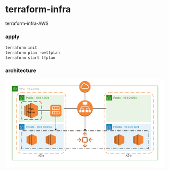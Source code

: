 # terraform-infra
terraform-infra-AWS

### apply
```
terraform init
terraform plan -o=tfplan
terraform start tfplan
```

### architecture
![image](./img.png)